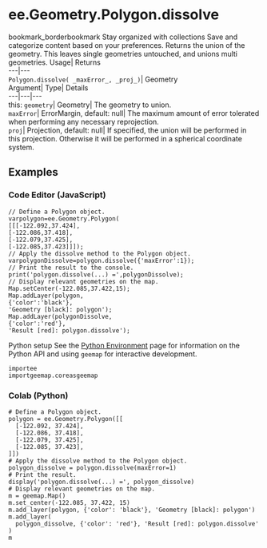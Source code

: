  
#  ee.Geometry.Polygon.dissolve 
bookmark_borderbookmark Stay organized with collections  Save and categorize content based on your preferences. 
Returns the union of the geometry. This leaves single geometries untouched, and unions multi geometries. 
Usage| Returns  
---|---  
`Polygon.dissolve( _maxError_, _proj_)`| Geometry  
Argument| Type| Details  
---|---|---  
this: `geometry`| Geometry| The geometry to union.  
`maxError`| ErrorMargin, default: null| The maximum amount of error tolerated when performing any necessary reprojection.  
`proj`| Projection, default: null| If specified, the union will be performed in this projection. Otherwise it will be performed in a spherical coordinate system.  
## Examples
### Code Editor (JavaScript)
```
// Define a Polygon object.
varpolygon=ee.Geometry.Polygon(
[[[-122.092,37.424],
[-122.086,37.418],
[-122.079,37.425],
[-122.085,37.423]]]);
// Apply the dissolve method to the Polygon object.
varpolygonDissolve=polygon.dissolve({'maxError':1});
// Print the result to the console.
print('polygon.dissolve(...) =',polygonDissolve);
// Display relevant geometries on the map.
Map.setCenter(-122.085,37.422,15);
Map.addLayer(polygon,
{'color':'black'},
'Geometry [black]: polygon');
Map.addLayer(polygonDissolve,
{'color':'red'},
'Result [red]: polygon.dissolve');
```
Python setup
See the [ Python Environment](https://developers.google.com/earth-engine/guides/python_install) page for information on the Python API and using `geemap` for interactive development.
```
importee
importgeemap.coreasgeemap
```

### Colab (Python)
```
# Define a Polygon object.
polygon = ee.Geometry.Polygon([[
  [-122.092, 37.424],
  [-122.086, 37.418],
  [-122.079, 37.425],
  [-122.085, 37.423],
]])
# Apply the dissolve method to the Polygon object.
polygon_dissolve = polygon.dissolve(maxError=1)
# Print the result.
display('polygon.dissolve(...) =', polygon_dissolve)
# Display relevant geometries on the map.
m = geemap.Map()
m.set_center(-122.085, 37.422, 15)
m.add_layer(polygon, {'color': 'black'}, 'Geometry [black]: polygon')
m.add_layer(
  polygon_dissolve, {'color': 'red'}, 'Result [red]: polygon.dissolve'
)
m
```

